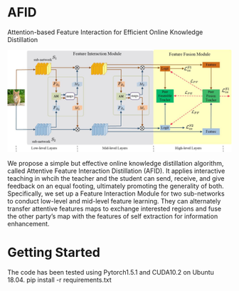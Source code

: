 # AFID
Attention-based Feature Interaction for Efficient Online Knowledge Distillation 

![Framework](https://github.com/deeplearning-distillation/AFID/blob/main/images/AFID.jpg)

We propose a simple but effective online knowledge distillation algorithm, called Attentive Feature Interaction Distillation (AFID). It applies interactive teaching in whcih the
teacher and the student can send, receive, and give feedback on an equal footing, ultimately promoting the generality of both. Specifically, we set up a Feature Interaction Module for two sub-networks to conduct low-level and mid-level feature learning. They can alternately transfer attentive features maps to exchange interested regions and fuse the other party’s map with the features of self extraction for information enhancement.


# Getting Started
The code has been tested using Pytorch1.5.1 and CUDA10.2 on Ubuntu 18.04.
  pip install -r requirements.txt
